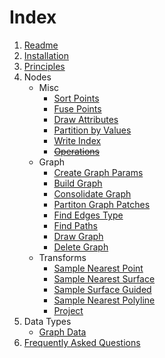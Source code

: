 # Index

1. [Readme](../Readme.md)
1. [Installation](Installation.md)
1. [Principles](Principles.md)
1. Nodes
    - Misc
        - [Sort Points](PCGExSortPoints.md)
        - [Fuse Points](PCGExFusePoints.md)
        - [Draw Attributes](PCGExDrawAttributes.md)
        - [Partition by Values](PCGExPartitionByValues.md)
        - [Write Index](PCGExWriteIndex.md)
        - ~~[Operations](PCGExOperations.md)~~
    - Graph
        - [Create Graph Params](PCGExCreateGraphParams.md)
        - [Build Graph](PCGExBuildGraph.md)
        - [Consolidate Graph](PCGExConsolidateGraph.md)
        - [Partiton Graph Patches](PCGExPartitionGraphPatches.md)
        - [Find Edges Type](PCGExFindEdgesType.md)
        - [Find Paths](PCGExFindPaths.md)
        - [Draw Graph](PCGExDrawGraph.md)
        - [Delete Graph](PCGExDeleteGraph.md)
    - Transforms
        - [Sample Nearest Point](PCGExSampleNearestPoint.md)
        - [Sample Nearest Surface](PCGExSampleNearestSurface.md)
        - [Sample Surface Guided](PCGExSampleSurfaceGuided.md)
        - [Sample Nearest Polyline](PCGExSampleNearestPolyline.md)
        - [Project](PCGExProject.md)
1. Data Types
    - [Graph Data](PCGExGraphData.md)
1. [Frequently Asked Questions](FAQ.md)